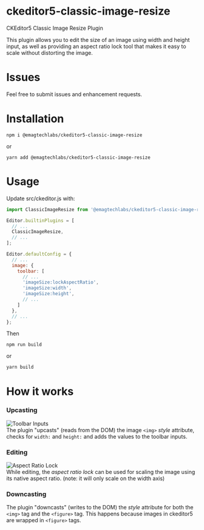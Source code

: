 # ckeditor5-classic-image-resize
CKEditor5 Classic Image Resize Plugin

This plugin allows you to edit the size of an image using width and height input, as well as providing an aspect ratio lock tool that makes it easy to scale without distorting the image.

# Issues
Feel free to submit issues and enhancement requests.

# Installation

```
npm i @emagtechlabs/ckeditor5-classic-image-resize
```
or
```
yarn add @emagtechlabs/ckeditor5-classic-image-resize
```

# Usage

Update src/ckeditor.js with:
```javascript
import ClassicImageResize from '@emagtechlabs/ckeditor5-classic-image-resize';

Editor.builtinPlugins = [
  // ...
  ClassicImageResize,
  // ...
];

Editor.defaultConfig = {
  // ...
  image: {
    toolbar: [
      // ...
      'imageSize:lockAspectRatio',
      'imageSize:width',
      'imageSize:height',
      // ...
    ]
  },
  // ...
};
```
Then
```
npm run build
```
or
```
yarn build
```

# How it works

### Upcasting
![Toolbar Inputs](https://bucket-doc-s1.s3.eu-central-1.amazonaws.com/images/Screenshot+from+2020-06-24+14-28-27.png)
<br/>
The plugin "upcasts" (reads from the DOM) the image `<img>` *style* attribute, checks for `width:` and `height:` and adds the values to the toolbar inputs.

### Editing
![Aspect Ratio Lock](https://bucket-doc-s1.s3.eu-central-1.amazonaws.com/images/Screenshot+from+2020-06-24+15-53-01.png)
<br/>
While editing, the *aspect ratio lock* can be used for scaling the image using its native aspect ratio. (note: it will only scale on the width axis)

### Downcasting
The plugin "downcasts" (writes to the DOM) the *style* attribute for both the `<img>` tag and the `<figure>` tag. This happens because images in ckeditor5 are wrapped in `<figure>` tags.




